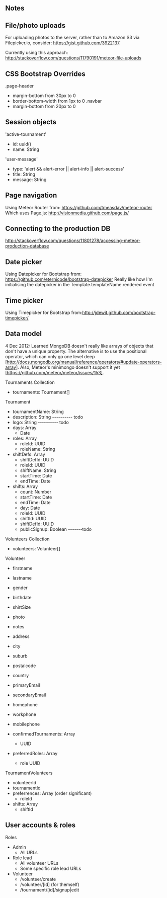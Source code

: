 Notes
----------

## File/photo uploads

For uploading photos to the server, rather than to Amazon S3 via Filepicker.io, consider: https://gist.github.com/3922137

Currently using this approach: http://stackoverflow.com/questions/11790191/meteor-file-uploads


## CSS Bootstrap Overrides

.page-header
 - margin-bottom from 30px to 0
 - border-bottom-width from 1px to 0
.navbar
 - margin-bottom from 20px to 0


## Session objects

'active-tournament'
 - id: uuid()
 - name: String

'user-message'
 - type: 'alert && alert-error || alert-info || alert-success'
 - title: String
 - message: String


## Page navigation

Using Meteor Router from: https://github.com/tmeasday/meteor-router
Which uses Page.js: http://visionmedia.github.com/page.js/


## Connecting to the production DB
http://stackoverflow.com/questions/11801278/accessing-meteor-production-database


## Date picker

Using Datepicker for Bootstrap from: https://github.com/eternicode/bootstrap-datepicker
Really like how I'm initialising the datepicker in the Template.templateName.rendered event


## Time picker

Using Timepicker for Bootstrap from:http://jdewit.github.com/bootstrap-timepicker/


## Data model

4 Dec 2012: Learned MongoDB doesn't really like arrays of objects that don't have a unique property. The alternative is to use the positional operator, which can only go one level deep [http://docs.mongodb.org/manual/reference/operators/#update-operators-array]. Also, Meteor's minimongo doesn't support it yet [https://github.com/meteor/meteor/issues/153]. 

Tournaments Collection
- tournaments: Tournament[]

Tournament
- tournamentName: String
- description: String ---------- todo
- logo: String        ---------- todo
- days: Array
  - Date
- roles: Array
  - roleId: UUID
  - roleName: String
- shiftDefs: Array
  - shiftDefId: UUID
  - roleId: UUID
  - shiftName: String
  - startTime: Date
  - endTime: Date
- shifts: Array
  - count: Number
  - startTime: Date
  - endTime: Date
  - day: Date
  - roleId: UUID
  - shiftId: UUID
  - shiftDefId: UUID
  - publicSignup: Boolean -------todo




Volunteers Collection
- volunteers: Volunteer[]

Volunteer
- firstname
- lastname
- gender
- birthdate
- shirtSize
- photo
- notes

- address
- city
- suburb
- postalcode
- country
- primaryEmail
- secondaryEmail
- homephone
- workphone
- mobilephone

- confirmedTournaments: Array
  - UUID

- preferredRoles: Array
  - role UUID



TournamentVolunteers
- volunteerId
- tournamentId
- preferrences: Array (order significant)
  - roleId
- shifts: Array
  - shiftId


## User accounts & roles

Roles
- Admin
  - All URLs
- Role lead
  - All volunteer URLs
  - Some specific role lead URLs
- Volunteer
  - /volunteer/create
  - /volunteer/[id] (for themself)
  - /tournament/[id]/signup|edit



  